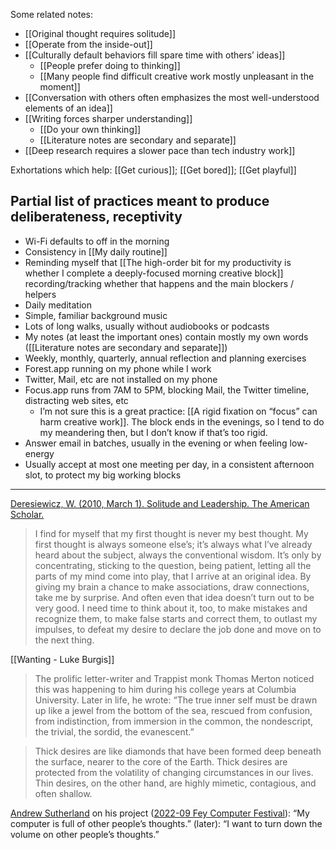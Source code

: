 
Some related notes:

- [[Original thought requires solitude]]
- [[Operate from the inside-out]]
- [[Culturally default behaviors fill spare time with others’ ideas]]
    - [[People prefer doing to thinking]]
    - [[Many people find difficult creative work mostly unpleasant in the moment]]
- [[Conversation with others often emphasizes the most well-understood elements of an idea]]
- [[Writing forces sharper understanding]]
    - [[Do your own thinking]]
    - [[Literature notes are secondary and separate]]
- [[Deep research requires a slower pace than tech industry work]]

Exhortations which help: [[Get curious]]; [[Get bored]]; [[Get playful]]

## Partial list of practices meant to produce deliberateness, receptivity

- Wi-Fi defaults to off in the morning
- Consistency in [[My daily routine]]
- Reminding myself that [[The high-order bit for my productivity is whether I complete a deeply-focused morning creative block]] recording/tracking whether that happens and the main blockers / helpers
- Daily meditation
- Simple, familiar background music
- Lots of long walks, usually without audiobooks or podcasts
- My notes (at least the important ones) contain mostly my own words ([[Literature notes are secondary and separate]])
- Weekly, monthly, quarterly, annual reflection and planning exercises
- Forest.app running on my phone while I work
- Twitter, Mail, etc are not installed on my phone
- Focus.app runs from 7AM to 5PM, blocking Mail, the Twitter timeline, distracting web sites, etc
    - I’m not sure this is a great practice: [[A rigid fixation on “focus” can harm creative work]]. The block ends in the evenings, so I tend to do my meandering then, but I don’t know if that’s too rigid.
- Answer email in batches, usually in the evening or when feeling low-energy
- Usually accept at most one meeting per day, in a consistent afternoon slot, to protect my big working blocks

---

[Deresiewicz, W. (2010, March 1). Solitude and Leadership. The American Scholar.](https://notes.andymatuschak.org/zY2sfBpNp2NZKiA3d1CCRPX)

> I find for myself that my first thought is never my best thought. My first thought is always someone else’s; it’s always what I’ve already heard about the subject, always the conventional wisdom. It’s only by concentrating, sticking to the question, being patient, letting all the parts of my mind come into play, that I arrive at an original idea. By giving my brain a chance to make associations, draw connections, take me by surprise. And often even that idea doesn’t turn out to be very good. I need time to think about it, too, to make mistakes and recognize them, to make false starts and correct them, to outlast my impulses, to defeat my desire to declare the job done and move on to the next thing.

[[Wanting - Luke Burgis]]

> The prolific letter-writer and Trappist monk Thomas Merton noticed this was happening to him during his college years at Columbia University. Later in life, he wrote: “The true inner self must be drawn up like a jewel from the bottom of the sea, rescued from confusion, from indistinction, from immersion in the common, the nondescript, the trivial, the sordid, the evanescent.”

> Thick desires are like diamonds that have been formed deep beneath the surface, nearer to the core of the Earth. Thick desires are protected from the volatility of changing circumstances in our lives. Thin desires, on the other hand, are highly mimetic, contagious, and often shallow.

[Andrew Sutherland](https://notes.andymatuschak.org/zCyQADHiUViaSbYBRC2rPxa) on his project ([2022-09 Fey Computer Festival](https://notes.andymatuschak.org/zQNmTjKS3xMmeXnrdENQneF)): “My computer is full of other people’s thoughts.” (later): “I want to turn down the volume on other people’s thoughts.”